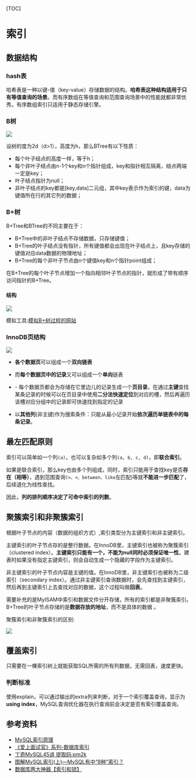 [TOC]

# 索引

## 数据结构

### hash表

哈希表是一种以键-值（key-value）存储数据的结构。**哈希表这种结构适用于只有等值查询的场景**。而有序数组在等值查询和范围查询场景中的性能就都非常优秀。有序数组索引只适用于静态存储引擎。

### B树

![](https://yueqilai-images.oss-cn-beijing.aliyuncs.com/B树.png)

设树的度为2d（d>1），高度为h，那么BTree有以下性质：

- 每个叶子结点的高度一样，等于h；
- 每个非叶子结点由n-1个key和n个指针组成，key和指针相互隔离，结点两端一定是key；
- 叶子结点指针为null；
- 非叶子结点的key都是[key,data]二元组，其中key表示作为索引的键，data为键值所在行的其它列的数据；

### B+树

B+Tree和BTree的不同主要在于：

- B+Tree中的非叶子结点不存储数据，只存储键值；
- B+Tree的叶子结点没有指针，所有键值都会出现在叶子结点上，且key存储的键值对应data数据的物理地址；
- B+Tree的每个非叶子节点由n个键值key和n个指针point组成；

在B+Tree的每个叶子节点增加一个指向相邻叶子节点的指针，就形成了带有顺序访问指针的B+Tree。

#### 结构

![](https://user-gold-cdn.xitu.io/2019/7/25/16c297d8f9b9b9a0?imageView2/0/w/1280/h/960/format/webp/ignore-error/1)

模拟工具:[模拟B+树过程的网站](https://www.cs.usfca.edu/~galles/visualization/BPlusTree.html)

### InnoDB页结构

![](https://mmbiz.qpic.cn/mmbiz_jpg/uChmeeX1FpwUFWcYd1A97ia8Fde0dgBM8USmoGPaPHG3OGFRbAricpEvvnp6jXXhL9JW2Y4vzNHViaNXkgqvSzPXg/640?wx_fmt=jpeg&tp=webp&wxfrom=5&wx_lazy=1&wx_co=1)

- **各个数据页**可以组成一个**双向链表**

- 而**每个数据页中的记录**又可以组成一个**单向**链表

- \- 每个数据页都会为存储在它里边儿的记录生成一个**页目录**，在通过**主键**查找某条记录的时候可以在页目录中使用**二分法快速定位**到对应的槽，然后再遍历该槽对应分组中的记录即可快速找到指定的记录

- 以**其他列**(非主键)作为搜索条件：只能从最小记录开始**依次遍历单链表中的每条记录**。

## 最左匹配原则

索引可以简单如一个列`(a)`，也可以复杂如多个列`(a, b, c, d)`，即**联合索引**。

如果是联合索引，那么key也由多个列组成，同时，索引只能用于查找key是否**存在（相等）**，遇到范围查询`(>、<、between、like`左匹配)等就**不能进一步匹配**了，后续退化为线性查找。

因此，**列的排列顺序决定了可命中索引的列数**。

## 聚簇索引和非聚簇索引

根据叶子节点的内容（数据的组织方式）,索引类型分为主键索引和非主键索引。

主键索引的叶子节点存的是整行数据。在InnoDB里，主键索引也被称为聚簇索引（clustered index）。**主键索引只能有一个，不能为null同时必须保证唯一性**。建表时如果没有指定主键索引，则会自动生成一个隐藏的字段作为主键索引。

非主键索引的叶子节点内容是主键的值。在InnoDB里，非主键索引也被称为二级索引（secondary index）。通过非主键索引查询数据时，会先查找到主键索引，然后再到主键索引上去查找对应的数据，这个过程叫做**回表**。

需要补充的是MyISAM中索引和数据文件分开存储，所有的索引都是非聚簇索引。B+Tree的叶子节点存储的是**数据存放的地址**，而不是具体的数据 。

聚簇索引和非聚簇索引的区别:

![](https://user-gold-cdn.xitu.io/2019/7/25/16c297d939cec98d?imageView2/0/w/1280/h/960/format/webp/ignore-error/1)

## 覆盖索引

只需要在一棵索引树上就能获取SQL所需的所有列数据，无需回表，速度更快。

### 判断标准

使用explain，可以通过输出的extra列来判断，对于一个索引覆盖查询，显示为**using index**，MySQL查询优化器在执行查询前会决定是否有索引覆盖查询。

## 参考资料

- [MySQL索引原理](https://juejin.im/post/6844903897362874382)
- [《爱上面试官》系列-数据库索引](https://mp.weixin.qq.com/s/_9rDde9wRYoZeh07EASNQQ)
- [丁奇MySQL45讲 提取码:pm2k](https://pan.baidu.com/s/1Czg71G4dhRuKWd69AL2OsQ)
- [图解MySQL索引(上)—MySQL有中“8种”索引？](https://juejin.im/post/6844904083397017614)
- [数据库两大神器【索引和锁】](https://juejin.im/post/6844903645125820424#heading-8)
